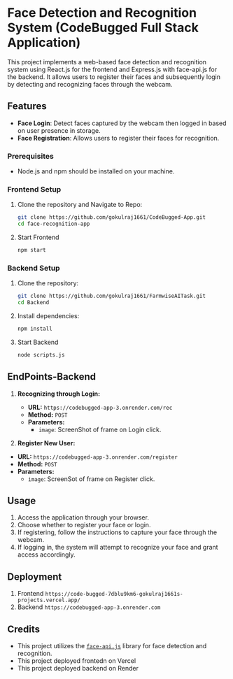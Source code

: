 # Face Detection and Recognition System (CodeBugged Full Stack Application)

This project implements a web-based face detection and recognition system using React.js for the frontend and Express.js with face-api.js for the backend. It allows users to register their faces and subsequently login by detecting and recognizing faces through the webcam.

## Features

- **Face Login**: Detect faces captured by the webcam then logged in based on user presence in storage.
- **Face Registration**: Allows users to register their faces for recognition.

### Prerequisites

- Node.js and npm should be installed on your machine.

### Frontend Setup
1. Clone the repository and Navigate to Repo:
    ```bash
    git clone https://github.com/gokulraj1661/CodeBugged-App.git
    cd face-recognition-app
    ```
2. Start Frontend
    ```bash
    npm start
    ```
### Backend Setup
1. Clone the repository:
    ```bash
    git clone https://github.com/gokulraj1661/FarmwiseAITask.git
    cd Backend
    ```
3. Install dependencies:
    ```bash
    npm install
    ```
3. Start Backend
    ```bash
    node scripts.js
    ```

## EndPoints-Backend
1. **Recognizing through Login:**
   - **URL:** `https://codebugged-app-3.onrender.com/rec`
   - **Method:** `POST`
   - **Parameters:**
     - `image`: ScreenShot of frame on Login click.
       
1. **Register New User:**
  - **URL:** `https://codebugged-app-3.onrender.com/register`
   - **Method:** `POST`
   - **Parameters:**
     - `image`: ScreenSot of frame on Register click.

## Usage

1. Access the application through your browser.
2. Choose whether to register your face or login.
3. If registering, follow the instructions to capture your face through the webcam.
4. If logging in, the system will attempt to recognize your face and grant access accordingly.

## Deployment
1. Frontend `https://code-bugged-7dblu9km6-gokulraj1661s-projects.vercel.app/`
2. Backend `https://codebugged-app-3.onrender.com`

## Credits

- This project utilizes the [`face-api.js`](https://github.com/justadudewhohacks/face-api.js/) library for face detection and recognition.
- This project deployed frontedn on Vercel
- This project deployed backend on Render

